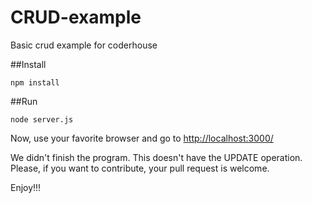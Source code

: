 # CRUD-example
Basic crud example for coderhouse 

##Install 

```
npm install
```
##Run 

```
node server.js
``` 

Now, use your favorite browser and go to <http://localhost:3000/> 

We didn't finish the program. This doesn't have the UPDATE operation. Please, if you want to contribute, your pull request is welcome.

Enjoy!!!
